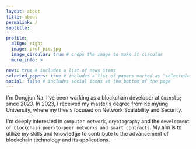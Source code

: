 ```yaml
---
layout: about
title: about
permalink: /
subtitle:

profile:
  align: right
  image: prof_pic.jpg
  image_circular: true # crops the image to make it circular
  more_info: >

news: true # includes a list of news items
selected_papers: true # includes a list of papers marked as "selected={true}"
social: false # includes social icons at the bottom of the page
---
```


I'm Dongjun Na. I've been working as a blockchain developer at `Coinplug` since 2023. In 2023, I received my master's degree from Keimyung University, where my thesis focused on Network Scalability and Security.

I'm deeply interested in `computer network`, `cryptography` and the `development of blockchain peer-to-peer networks and smart contracts`. My aim is to utilize my skills and knowledge to contribute to the advancement of blockchain technology and its applications.
